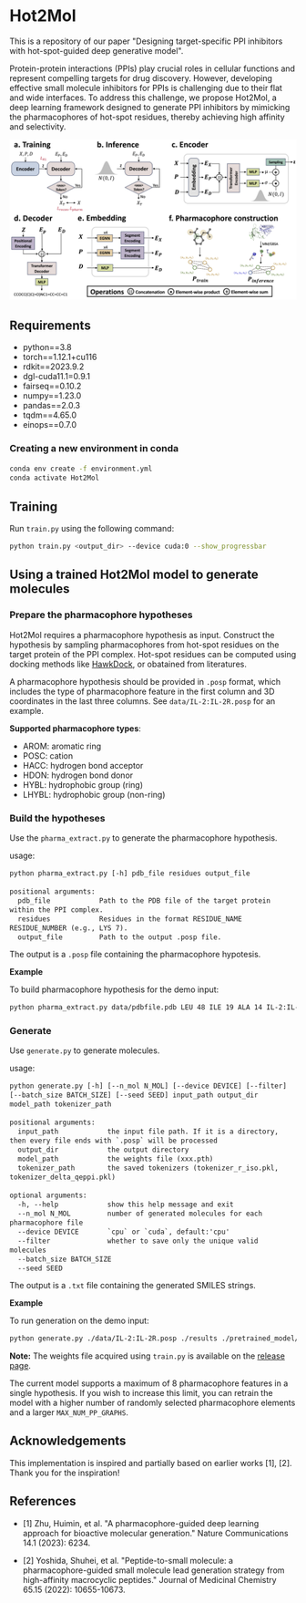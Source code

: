 
# Hot2Mol


This is a repository of our paper "Designing target-specific PPI inhibitors with hot-spot-guided deep generative model". 

Protein-protein interactions (PPIs) play crucial roles in cellular functions and represent compelling targets for drug discovery. However, developing effective small molecule inhibitors for PPIs is challenging due to their flat and wide interfaces. To address this challenge, we propose Hot2Mol, a deep learning framework designed to generate PPI inhibitors by mimicking the pharmacophores of hot-spot residues, thereby achieving high affinity and selectivity.


![model_framework.png](pics%2Fmodel_framework.png)

## Requirements
- python==3.8
- torch==1.12.1+cu116
- rdkit==2023.9.2
- dgl-cuda11.1=0.9.1
- fairseq==0.10.2
- numpy==1.23.0
- pandas==2.0.3
- tqdm==4.65.0
- einops==0.7.0


### Creating a new environment in conda

```bash
conda env create -f environment.yml
conda activate Hot2Mol
```

## Training

Run `train.py` using the following command:
```bash
python train.py <output_dir> --device cuda:0 --show_progressbar
```



## Using a trained Hot2Mol model to generate molecules


### Prepare the pharmacophore hypotheses

Hot2Mol requires a pharmacophore hypothesis as input. Construct the hypothesis by sampling pharmacophores from hot-spot residues on the target protein of the PPI complex. Hot-spot residues can be computed using docking methods like [HawkDock](http://cadd.zju.edu.cn/hawkdock/), or obatained from literatures.

A pharmacophore hypothesis should be provided in `.posp` format, which includes the type of pharmacophore feature in the first column and 3D coordinates in the last three columns. See `data/IL-2:IL-2R.posp` for an example.

**Supported pharmacophore types**:
- AROM: aromatic ring
- POSC: cation
- HACC: hydrogen bond acceptor
- HDON: hydrogen bond donor
- HYBL: hydrophobic group (ring)
- LHYBL: hydrophobic group (non-ring)


### Build the hypotheses

Use the `pharma_extract.py` to generate the pharmacophore hypothesis.

usage:
```text
python pharma_extract.py [-h] pdb_file residues output_file

positional arguments:
  pdb_file            Path to the PDB file of the target protein within the PPI complex.
  residues            Residues in the format RESIDUE_NAME RESIDUE_NUMBER (e.g., LYS 7).
  output_file         Path to the output .posp file.
```

The output is a `.posp` file containing the pharmacophore hypotesis. 

**Example**

To build pharmacophore hypothesis for the demo input:
```bash
python pharma_extract.py data/pdbfile.pdb LEU 48 ILE 19 ALA 14 IL-2:IL-2R.posp
```

### Generate

Use `generate.py` to generate molecules.

usage:
```text
python generate.py [-h] [--n_mol N_MOL] [--device DEVICE] [--filter] [--batch_size BATCH_SIZE] [--seed SEED] input_path output_dir model_path tokenizer_path

positional arguments:
  input_path            the input file path. If it is a directory, then every file ends with `.posp` will be processed
  output_dir            the output directory
  model_path            the weights file (xxx.pth)
  tokenizer_path        the saved tokenizers (tokenizer_r_iso.pkl, tokenizer_delta_qeppi.pkl)

optional arguments:
  -h, --help            show this help message and exit
  --n_mol N_MOL         number of generated molecules for each pharmacophore file
  --device DEVICE       `cpu` or `cuda`, default:'cpu'
  --filter              whether to save only the unique valid molecules
  --batch_size BATCH_SIZE
  --seed SEED
```

The output is a `.txt` file containing the generated SMILES strings.

**Example**

To run generation on the demo input:
```bash
python generate.py ./data/IL-2:IL-2R.posp ./results ./pretrained_model/epoch32.pth ./pretrained_model --filter --device cuda:0 --seed 123
```

**Note:** The weights file acquired using `train.py` is available on the [release page](https://github.com/sun-heqi/Hot2Mol/releases/tag/v1.0).

The current model supports a maximum of 8 pharmacophore features in a single hypothesis. If you wish to increase this limit, you can retrain the model with a higher number of randomly selected pharmacophore elements and a larger `MAX_NUM_PP_GRAPHS`.


## Acknowledgements
This implementation is inspired and partially based on earlier works [1], [2]. Thank you for the inspiration!


## References

* [1] Zhu, Huimin, et al. "A pharmacophore-guided deep learning approach for bioactive molecular generation." Nature Communications 14.1 (2023): 6234.
    
* [2] Yoshida, Shuhei, et al. "Peptide-to-small molecule: a pharmacophore-guided small molecule lead generation strategy from high-affinity macrocyclic peptides." Journal of Medicinal Chemistry 65.15 (2022): 10655-10673.   

